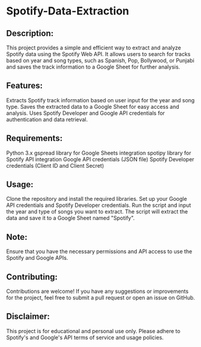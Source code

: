 # Spotify-Data-Extraction

## Description:
This project provides a simple and efficient way to extract and analyze Spotify data using the Spotify Web API. It allows users to search for tracks based on year and song types, such as Spanish, Pop, Bollywood, or Punjabi and saves the track information to a Google Sheet for further analysis.

## Features:

Extracts Spotify track information based on user input for the year and song type.
Saves the extracted data to a Google Sheet for easy access and analysis.
Uses Spotify Developer and Google API credentials for authentication and data retrieval.

## Requirements:

Python 3.x
gspread library for Google Sheets integration
spotipy library for Spotify API integration
Google API credentials (JSON file)
Spotify Developer credentials (Client ID and Client Secret)

## Usage:

Clone the repository and install the required libraries.
Set up your Google API credentials and Spotify Developer credentials.
Run the script and input the year and type of songs you want to extract.
The script will extract the data and save it to a Google Sheet named "Spotify".

## Note:
Ensure that you have the necessary permissions and API access to use the Spotify and Google APIs. 

## Contributing:
Contributions are welcome! If you have any suggestions or improvements for the project, feel free to submit a pull request or open an issue on GitHub.

## Disclaimer:
This project is for educational and personal use only. Please adhere to Spotify's and Google's API terms of service and usage policies.
